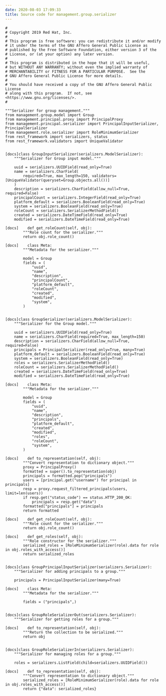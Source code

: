 ```yaml
---
date: 2020-08-03 17:09:33
title: Source code for management.group.serializer
---
```


    #
    # Copyright 2019 Red Hat, Inc.
    #
    # This program is free software: you can redistribute it and/or modify
    # it under the terms of the GNU Affero General Public License as
    # published by the Free Software Foundation, either version 3 of the
    # License, or (at your option) any later version.
    #
    # This program is distributed in the hope that it will be useful,
    # but WITHOUT ANY WARRANTY; without even the implied warranty of
    # MERCHANTABILITY or FITNESS FOR A PARTICULAR PURPOSE.  See the
    # GNU Affero General Public License for more details.
    #
    # You should have received a copy of the GNU Affero General Public License
    # along with this program.  If not, see <https://www.gnu.org/licenses/>.
    #
    
    """Serializer for group management."""
    from management.group.model import Group
    from management.principal.proxy import PrincipalProxy
    from management.principal.serializer import PrincipalInputSerializer, PrincipalSerializer
    from management.role.serializer import RoleMinimumSerializer
    from rest_framework import serializers, status
    from rest_framework.validators import UniqueValidator
    
    
    [docs]class GroupInputSerializer(serializers.ModelSerializer):
        """Serializer for Group input model."""
    
        uuid = serializers.UUIDField(read_only=True)
        name = serializers.CharField(
            required=True, max_length=150, validators=[UniqueValidator(queryset=Group.objects.all())]
        )
        description = serializers.CharField(allow_null=True, required=False)
        principalCount = serializers.IntegerField(read_only=True)
        platform_default = serializers.BooleanField(read_only=True)
        system = serializers.BooleanField(read_only=True)
        roleCount = serializers.SerializerMethodField()
        created = serializers.DateTimeField(read_only=True)
        modified = serializers.DateTimeField(read_only=True)
    
    [docs]    def get_roleCount(self, obj):
            """Role count for the serializer."""
            return obj.role_count()
    
    [docs]    class Meta:
            """Metadata for the serializer."""
    
            model = Group
            fields = (
                "uuid",
                "name",
                "description",
                "principalCount",
                "platform_default",
                "roleCount",
                "created",
                "modified",
                "system",
            )
    
    
    [docs]class GroupSerializer(serializers.ModelSerializer):
        """Serializer for the Group model."""
    
        uuid = serializers.UUIDField(read_only=True)
        name = serializers.CharField(required=True, max_length=150)
        description = serializers.CharField(allow_null=True, required=False)
        principals = PrincipalSerializer(read_only=True, many=True)
        platform_default = serializers.BooleanField(read_only=True)
        system = serializers.BooleanField(read_only=True)
        roles = serializers.SerializerMethodField()
        roleCount = serializers.SerializerMethodField()
        created = serializers.DateTimeField(read_only=True)
        modified = serializers.DateTimeField(read_only=True)
    
    [docs]    class Meta:
            """Metadata for the serializer."""
    
            model = Group
            fields = (
                "uuid",
                "name",
                "description",
                "principals",
                "platform_default",
                "created",
                "modified",
                "roles",
                "roleCount",
                "system",
            )
    
    [docs]    def to_representation(self, obj):
            """Convert representation to dictionary object."""
            proxy = PrincipalProxy()
            formatted = super().to_representation(obj)
            principals = formatted.pop("principals")
            users = [principal.get("username") for principal in principals]
            resp = proxy.request_filtered_principals(users, limit=len(users))
            if resp.get("status_code") == status.HTTP_200_OK:
                principals = resp.get("data")
            formatted["principals"] = principals
            return formatted
    
    [docs]    def get_roleCount(self, obj):
            """Role count for the serializer."""
            return obj.role_count()
    
    [docs]    def get_roles(self, obj):
            """Role constructor for the serializer."""
            serialized_roles = [RoleMinimumSerializer(role).data for role in obj.roles_with_access()]
            return serialized_roles
    
    
    [docs]class GroupPrincipalInputSerializer(serializers.Serializer):
        """Serializer for adding principals to a group."""
    
        principals = PrincipalInputSerializer(many=True)
    
    [docs]    class Meta:
            """Metadata for the serializer."""
    
            fields = ("principals",)
    
    
    [docs]class GroupRoleSerializerOut(serializers.Serializer):
        """Serializer for getting roles for a group."""
    
    [docs]    def to_representation(self, obj):
            """Return the collection to be serialized."""
            return obj
    
    
    [docs]class GroupRoleSerializerIn(serializers.Serializer):
        """Serializer for managing roles for a group."""
    
        roles = serializers.ListField(child=serializers.UUIDField())
    
    [docs]    def to_representation(self, obj):
            """Convert representation to dictionary object."""
            serialized_roles = [RoleMinimumSerializer(role).data for role in obj.roles_with_access()]
            return {"data": serialized_roles}